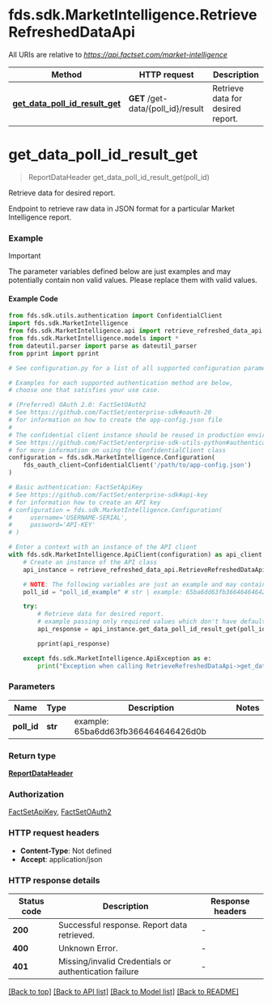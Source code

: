 # fds.sdk.MarketIntelligence.RetrieveRefreshedDataApi

All URIs are relative to *https://api.factset.com/market-intelligence*

Method | HTTP request | Description
------------- | ------------- | -------------
[**get_data_poll_id_result_get**](RetrieveRefreshedDataApi.md#get_data_poll_id_result_get) | **GET** /get-data/{poll_id}/result | Retrieve data for desired report.



# **get_data_poll_id_result_get**
> ReportDataHeader get_data_poll_id_result_get(poll_id)

Retrieve data for desired report.

Endpoint to retrieve raw data in JSON format for a particular Market Intelligence report.

### Example

> [!IMPORTANT]
> The parameter variables defined below are just examples and may potentially contain non valid values. Please replace them with valid values.

#### Example Code

```python
from fds.sdk.utils.authentication import ConfidentialClient
import fds.sdk.MarketIntelligence
from fds.sdk.MarketIntelligence.api import retrieve_refreshed_data_api
from fds.sdk.MarketIntelligence.models import *
from dateutil.parser import parse as dateutil_parser
from pprint import pprint

# See configuration.py for a list of all supported configuration parameters.

# Examples for each supported authentication method are below,
# choose one that satisfies your use case.

# (Preferred) OAuth 2.0: FactSetOAuth2
# See https://github.com/FactSet/enterprise-sdk#oauth-20
# for information on how to create the app-config.json file
#
# The confidential client instance should be reused in production environments.
# See https://github.com/FactSet/enterprise-sdk-utils-python#authentication
# for more information on using the ConfidentialClient class
configuration = fds.sdk.MarketIntelligence.Configuration(
    fds_oauth_client=ConfidentialClient('/path/to/app-config.json')
)

# Basic authentication: FactSetApiKey
# See https://github.com/FactSet/enterprise-sdk#api-key
# for information how to create an API key
# configuration = fds.sdk.MarketIntelligence.Configuration(
#     username='USERNAME-SERIAL',
#     password='API-KEY'
# )

# Enter a context with an instance of the API client
with fds.sdk.MarketIntelligence.ApiClient(configuration) as api_client:
    # Create an instance of the API class
    api_instance = retrieve_refreshed_data_api.RetrieveRefreshedDataApi(api_client)

    # NOTE: The following variables are just an example and may contain invalid values. Please, replace these with valid values.
    poll_id = "poll_id_example" # str | example: 65ba6dd63fb366464646426d0b

    try:
        # Retrieve data for desired report.
        # example passing only required values which don't have defaults set
        api_response = api_instance.get_data_poll_id_result_get(poll_id)

        pprint(api_response)

    except fds.sdk.MarketIntelligence.ApiException as e:
        print("Exception when calling RetrieveRefreshedDataApi->get_data_poll_id_result_get: %s\n" % e)
```


### Parameters

Name | Type | Description  | Notes
------------- | ------------- | ------------- | -------------
 **poll_id** | **str**| example: 65ba6dd63fb366464646426d0b |

### Return type

[**ReportDataHeader**](ReportDataHeader.md)

### Authorization

[FactSetApiKey](../README.md#FactSetApiKey), [FactSetOAuth2](../README.md#FactSetOAuth2)

### HTTP request headers

 - **Content-Type**: Not defined
 - **Accept**: application/json


### HTTP response details

| Status code | Description | Response headers |
|-------------|-------------|------------------|
**200** | Successful response. Report data retrieved. |  -  |
**400** | Unknown Error. |  -  |
**401** | Missing/invalid Credentials or authentication failure |  -  |

[[Back to top]](#) [[Back to API list]](../README.md#documentation-for-api-endpoints) [[Back to Model list]](../README.md#documentation-for-models) [[Back to README]](../README.md)

